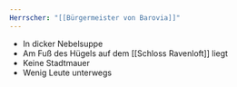 ```yaml
---
Herrscher: "[[Bürgermeister von Barovia]]"
---
```

- In dicker Nebelsuppe
- Am Fuß des Hügels auf dem [[Schloss Ravenloft]] liegt
- Keine Stadtmauer
- Wenig Leute unterwegs
